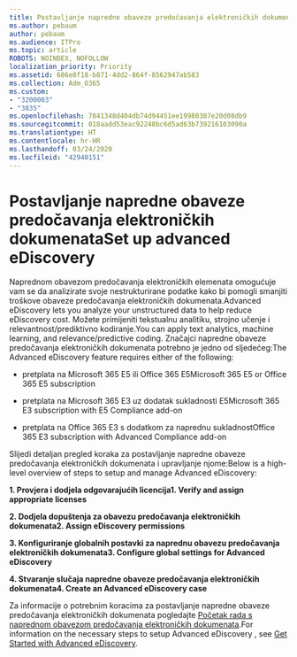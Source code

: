 ```yaml
---
title: Postavljanje napredne obaveze predočavanja elektroničkih dokumenata
ms.author: pebaum
author: pebaum
ms.audience: ITPro
ms.topic: article
ROBOTS: NOINDEX, NOFOLLOW
localization_priority: Priority
ms.assetid: 686e8f18-b871-4dd2-864f-8562947ab583
ms.collection: Adm_O365
ms.custom:
- "3200003"
- "3835"
ms.openlocfilehash: 7841348d404db74d94451ee19980387e20d08db9
ms.sourcegitcommit: 018aadd53eac92248bc6d5ad63b739216103090a
ms.translationtype: HT
ms.contentlocale: hr-HR
ms.lasthandoff: 03/24/2020
ms.locfileid: "42940151"
---
```

# <a name="set-up-advanced-ediscovery"></a><span data-ttu-id="72a8b-102">Postavljanje napredne obaveze predočavanja elektroničkih dokumenata</span><span class="sxs-lookup"><span data-stu-id="72a8b-102">Set up advanced eDiscovery</span></span>

<span data-ttu-id="72a8b-103">Naprednom obavezom predočavanja elektroničkih elemenata omogućuje vam se da analizirate svoje nestrukturirane podatke kako bi pomogli smanjiti troškove obaveze predočavanja elektroničkih dokumenata.</span><span class="sxs-lookup"><span data-stu-id="72a8b-103">Advanced eDiscovery lets you analyze your unstructured data to help reduce eDiscovery cost.</span></span> <span data-ttu-id="72a8b-104">Možete primijeniti tekstualnu analitiku, strojno učenje i relevantnost/prediktivno kodiranje.</span><span class="sxs-lookup"><span data-stu-id="72a8b-104">You can apply text analytics, machine learning, and relevance/predictive coding.</span></span>  <span data-ttu-id="72a8b-105">Značajci napredne obaveze predočavanja elektroničkih dokumenata potrebno je jedno od sljedećeg:</span><span class="sxs-lookup"><span data-stu-id="72a8b-105">The Advanced eDiscovery feature requires either of the following:</span></span>

- <span data-ttu-id="72a8b-106">pretplata na Microsoft 365 E5 ili Office 365 E5</span><span class="sxs-lookup"><span data-stu-id="72a8b-106">Microsoft 365 E5 or Office 365 E5 subscription</span></span>

- <span data-ttu-id="72a8b-107">pretplata na Microsoft 365 E3 uz dodatak sukladnosti E5</span><span class="sxs-lookup"><span data-stu-id="72a8b-107">Microsoft 365 E3 subscription with E5 Compliance add-on</span></span>

- <span data-ttu-id="72a8b-108">pretplata na Office 365 E3 s dodatkom za naprednu sukladnost</span><span class="sxs-lookup"><span data-stu-id="72a8b-108">Office 365 E3 subscription with Advanced Compliance add-on</span></span>

<span data-ttu-id="72a8b-109">Slijedi detaljan pregled koraka za postavljanje napredne obaveze predočavanja elektroničkih dokumenata i upravljanje njome:</span><span class="sxs-lookup"><span data-stu-id="72a8b-109">Below is a high-level overview of steps to setup and manage Advanced eDiscovery:</span></span>

<span data-ttu-id="72a8b-110">**1. Provjera i dodjela odgovarajućih licencija**</span><span class="sxs-lookup"><span data-stu-id="72a8b-110">**1. Verify and assign appropriate licenses**</span></span>

<span data-ttu-id="72a8b-111">**2. Dodjela dopuštenja za obavezu predočavanja elektroničkih dokumenata**</span><span class="sxs-lookup"><span data-stu-id="72a8b-111">**2. Assign eDiscovery permissions**</span></span>

<span data-ttu-id="72a8b-112">**3. Konfiguriranje globalnih postavki za naprednu obavezu predočavanja elektroničkih dokumenata**</span><span class="sxs-lookup"><span data-stu-id="72a8b-112">**3. Configure global settings for Advanced eDiscovery**</span></span>

<span data-ttu-id="72a8b-113">**4. Stvaranje slučaja napredne obaveze predočavanja elektroničkih dokumenata**</span><span class="sxs-lookup"><span data-stu-id="72a8b-113">**4. Create an Advanced eDiscovery case**</span></span>

<span data-ttu-id="72a8b-114">Za informacije o potrebnim koracima za postavljanje napredne obaveze predočavanja elektroničkih dokumenata pogledajte [Početak rada s naprednom obavezom predočavanja elektroničkih dokumenata](https://docs.microsoft.com/microsoft-365/compliance/get-started-with-advanced-ediscovery?view=o365-worldwide).</span><span class="sxs-lookup"><span data-stu-id="72a8b-114">For information on the necessary steps to setup Advanced eDiscovery , see  [Get Started with Advanced eDiscovery](https://docs.microsoft.com/microsoft-365/compliance/get-started-with-advanced-ediscovery?view=o365-worldwide).</span></span>
